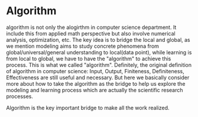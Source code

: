 # Algorithm
algorithm is not only the alogirthm in computer science department. It include this from applied math perspective but also involve numerical analysis, optimization, etc. The key idea is to bridge the local and global, as we mention modeling aims to study concrete phenomena from global/universal/general understanding to local(data point), while learning is from local to global, we have to have the "algorithm" to achieve this process. This is what we called "algorithm".
Definitely, the original definition of algorithm in computer science: Input, Output, Finiteness, Definiteness, Effectiveness are still useful and necessary. But here we basically consider more about how to take the algorithm as the bridge to help us explore the modeling and learning process which are actually the scientific research processes.

Algorithm is the key important bridge to make all the work realized.
